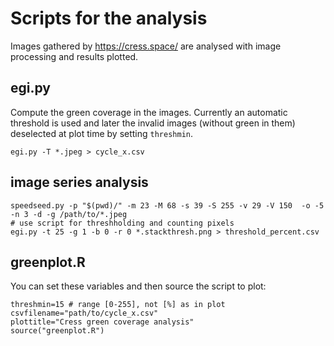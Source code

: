 # Scripts for the analysis

Images gathered by https://cress.space/ are analysed with image processing and results plotted.

## egi.py

Compute the green coverage in the images. Currently an automatic threshold is used and later the invalid images (without green in them) deselected at plot time by setting `threshmin`.

    egi.py -T *.jpeg > cycle_x.csv

## image series analysis

    speedseed.py -p "$(pwd)/" -m 23 -M 68 -s 39 -S 255 -v 29 -V 150  -o -5  -n 3 -d -g /path/to/*.jpeg
    # use script for threshholding and counting pixels
    egi.py -t 25 -g 1 -b 0 -r 0 *.stackthresh.png > threshold_percent.csv
    
## greenplot.R

You can set these variables and then source the script to plot:

    threshmin=15 # range [0-255], not [%] as in plot
    csvfilename="path/to/cycle_x.csv"
    plottitle="Cress green coverage analysis"
    source("greenplot.R")

    
    